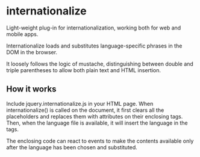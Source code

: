 # internationalize
Light-weight plug-in for internationalization, working both for web and mobile apps.

Internationalize loads and substitutes language-specific phrases in the DOM in the browser.

It loosely follows the logic of mustache, distinguishing between double and triple parentheses to allow both plain text and HTML insertion.

## How it works
Include jquery.internationalize.js in your HTML page. When internationalize() is called on the document, it first clears all the placeholders and replaces them with attributes on their enclosing tags. Then, when the language file is available, it will insert the language in the tags.

The enclosing code can react to events to make the contents available only after the language has been chosen and substituted.
